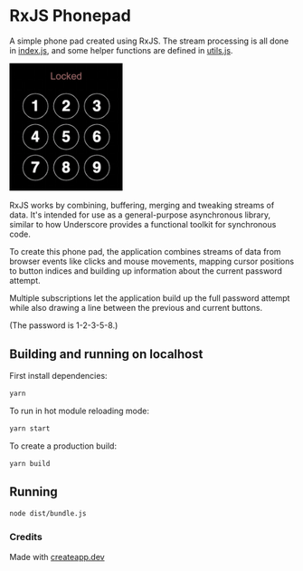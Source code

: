 # RxJS Phonepad

A simple phone pad created using RxJS. The stream processing is all done in
[index.js](./index.js), and some helper functions are defined in [utils.js](./utils.js).

<img src="example.gif" width="200"></img>

RxJS works by combining, buffering, merging and tweaking streams of data. It's
intended for use as a general-purpose asynchronous library, similar to how
Underscore provides a functional toolkit for synchronous code. 

To create this phone pad, the application combines streams of data from browser
events like clicks and mouse movements, mapping cursor positions to button
indices and building up information about the current password attempt.

Multiple subscriptions let the application build up the full password
attempt while also drawing a line between the previous and current buttons.

(The password is 1-2-3-5-8.)

## Building and running on localhost

First install dependencies:

```sh
yarn
```

To run in hot module reloading mode:

```sh
yarn start
```

To create a production build:

```sh
yarn build
```

## Running

```sh
node dist/bundle.js
```

### Credits

Made with [createapp.dev](https://createapp.dev/)

